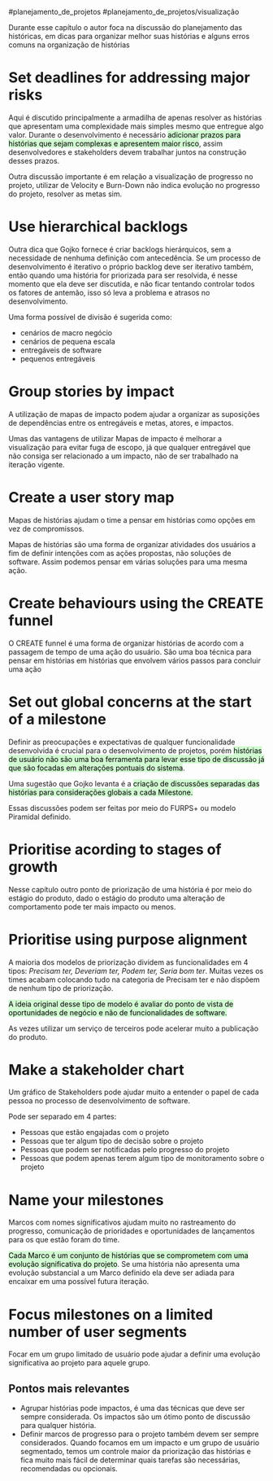 #planejamento_de_projetos 
#planejamento_de_projetos/visualização


Durante esse capítulo o autor foca na discussão do planejamento das históricas, em dicas para organizar melhor suas histórias e alguns erros comuns na organização de histórias

# Set deadlines for addressing major risks

Aqui é discutido principalmente a armadilha de apenas resolver as histórias que apresentam uma complexidade mais simples mesmo que entregue algo valor. Durante o desenvolvimento é necessário <mark style="background: #BBFABBA6;">adicionar prazos para histórias que sejam complexas e apresentem maior risco</mark>, assim desenvolvedores e stakeholders devem trabalhar juntos na construção desses prazos.

Outra discussão importante é em relação a visualização de progresso no projeto, utilizar de Velocity e Burn-Down não indica evolução no progresso do projeto, resolver as metas sim.

# Use hierarchical backlogs

Outra dica que Gojko fornece é criar backlogs hierárquicos, sem a necessidade de nenhuma definição com antecedência. Se um processo de desenvolvimento é iterativo o próprio backlog deve ser iterativo também, então quando uma história for priorizada para ser resolvida, é nesse momento que ela deve ser discutida, e não ficar tentando controlar todos os fatores de antemão, isso só leva a problema e atrasos no desenvolvimento.

Uma forma possível de divisão é sugerida como:

- cenários de macro negócio
- cenários de pequena escala
- entregáveis de software
- pequenos entregáveis

# Group stories by impact

A utilização de mapas de impacto podem ajudar a organizar as suposições de dependências entre os entregáveis e metas, atores, e impactos.

Umas das vantagens de utilizar Mapas de impacto é melhorar a visualização para evitar fuga de escopo, já que qualquer entregável que não consiga ser relacionado a um impacto, não de ser trabalhado na iteração vigente.

# Create a user story map

Mapas de histórias ajudam o time a pensar em histórias como opções em vez de compromissos.

Mapas de histórias são uma forma de organizar atividades dos usuários a fim de definir intenções com as ações propostas, não soluções de software. Assim podemos pensar em várias soluções para uma mesma ação.

# Create behaviours using the CREATE funnel

O CREATE funnel é uma forma de organizar histórias de acordo com a passagem de tempo de uma ação do usuário. São uma boa técnica para pensar em histórias em histórias que envolvem vários passos para concluir uma ação

# Set out global concerns at the start of a milestone

Definir as preocupações e expectativas de qualquer funcionalidade desenvolvida é crucial para o desenvolvimento de projetos, porém <mark style="background: #BBFABBA6;">histórias de usuário não são uma boa ferramenta para levar esse tipo de discussão já que são focadas em alterações pontuais do sistema</mark>.

Uma sugestão que Gojko levanta é a <mark style="background: #BBFABBA6;">criação de discussões separadas das histórias para considerações globais a cada Milestone.</mark>

Essas discussões podem ser feitas por meio do FURPS+ ou modelo Piramidal definido.

# Prioritise acording to stages of growth

Nesse capítulo outro ponto de priorização de uma história é por meio do estágio do produto, dado o estágio do produto uma alteração de comportamento pode ter mais impacto ou menos.

# Prioritise using purpose alignment

A maioria dos modelos de priorização dividem as funcionalidades em 4 tipos: _Precisam ter, Deveriam ter, Podem ter, Seria bom ter_. Muitas vezes os times acabam colocando tudo na categoria de Precisam ter e não dispõem de nenhum tipo de priorização.

<mark style="background: #BBFABBA6;">A ideia original desse tipo de modelo é avaliar do ponto de vista de oportunidades de negócio e não de funcionalidades de software.</mark>

As vezes utilizar um serviço de terceiros pode acelerar muito a publicação do produto.

# Make a stakeholder chart

Um gráfico de Stakeholders pode ajudar muito a entender o papel de cada pessoa no processo de desenvolvimento de software.

Pode ser separado em 4 partes:

- Pessoas que estão engajadas com o projeto
- Pessoas que ter algum tipo de decisão sobre o projeto
- Pessoas que podem ser notificadas pelo progresso do projeto
- Pessoas que podem apenas terem algum tipo de monitoramento sobre o projeto

# Name your milestones

Marcos com nomes significativos ajudam muito no rastreamento do progresso, comunicação de prioridades e oportunidades de lançamentos para os que estão foram do time.

<mark style="background: #BBFABBA6;">Cada Marco é um conjunto de histórias que se comprometem com uma evolução significativa do projeto</mark>. Se uma história não apresenta uma evolução substancial a um Marco definido ela deve ser adiada para encaixar em uma possível futura iteração.

# Focus milestones on a limited number of user segments

Focar em um grupo limitado de usuário pode ajudar a definir uma evolução significativa ao projeto para aquele grupo.

## Pontos mais relevantes

- Agrupar histórias pode impactos, é uma das técnicas que deve ser sempre considerada. Os impactos são um ótimo ponto de discussão para qualquer história.
- Definir marcos de progresso para o projeto também devem ser sempre considerados. Quando focamos em um impacto e um grupo de usuário segmentado, temos um controle maior da priorização das histórias e fica muito mais fácil de determinar quais tarefas são necessárias, recomendadas ou opcionais.